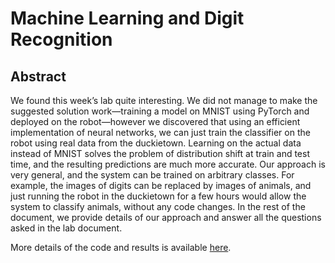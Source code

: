 # Machine Learning and Digit Recognition
## Abstract
We found this week’s lab quite interesting. We did not manage to make the suggested solution work—training a model on MNIST using PyTorch and deployed on the robot—however we discovered that using an efficient implementation of neural networks, we can just train the classifier on the robot using real data from the duckietown. Learning on the actual data instead of MNIST solves the problem of distribution shift at train and test time, and the resulting predictions are much more accurate. Our approach is very general, and the system can be trained on arbitrary classes. For example, the images of digits can be replaced by images of animals, and just running the robot in the duckietown for a few hours would allow the system to classify animals, without any code changes. In the rest of the document, we provide details of our approach and answer all the questions asked in the lab document.

More details of the code and results is available [here](https://samuelfneumann.github.io/posts/duckie_5/).